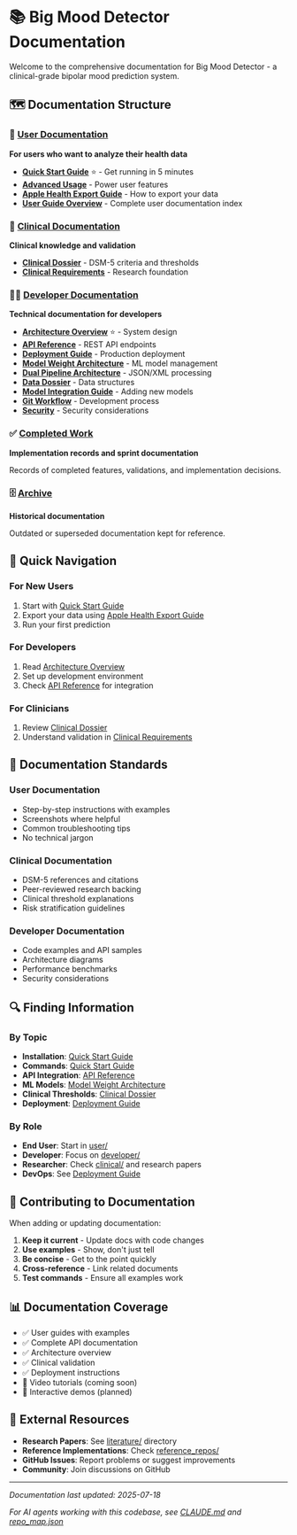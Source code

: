 # 📚 Big Mood Detector Documentation

Welcome to the comprehensive documentation for Big Mood Detector - a clinical-grade bipolar mood prediction system.

## 🗺️ Documentation Structure

### 👥 [User Documentation](./user/)
**For users who want to analyze their health data**

- **[Quick Start Guide](./user/QUICK_START_GUIDE.md)** ⭐ - Get running in 5 minutes
- **[Advanced Usage](./user/ADVANCED_USAGE.md)** - Power user features
- **[Apple Health Export Guide](./user/APPLE_HEALTH_EXPORT.md)** - How to export your data
- **[User Guide Overview](./user/README.md)** - Complete user documentation index

### 🏥 [Clinical Documentation](./clinical/)
**Clinical knowledge and validation**

- **[Clinical Dossier](./clinical/CLINICAL_DOSSIER.md)** - DSM-5 criteria and thresholds
- **[Clinical Requirements](./clinical/CLINICAL_REQUIREMENTS_DOCUMENT.md)** - Research foundation

### 👩‍💻 [Developer Documentation](./developer/)
**Technical documentation for developers**

- **[Architecture Overview](./developer/ARCHITECTURE_OVERVIEW.md)** ⭐ - System design
- **[API Reference](./developer/API_REFERENCE.md)** - REST API endpoints
- **[Deployment Guide](./developer/DEPLOYMENT_GUIDE.md)** - Production deployment
- **[Model Weight Architecture](./developer/MODEL_WEIGHT_ARCHITECTURE.md)** - ML model management
- **[Dual Pipeline Architecture](./developer/DUAL_PIPELINE_ARCHITECTURE.md)** - JSON/XML processing
- **[Data Dossier](./developer/DATA_DOSSIER.md)** - Data structures
- **[Model Integration Guide](./developer/model_integration_guide.md)** - Adding new models
- **[Git Workflow](./developer/GIT_WORKFLOW.md)** - Development process
- **[Security](./developer/SECURITY.md)** - Security considerations

### ✅ [Completed Work](./completed/)
**Implementation records and sprint documentation**

Records of completed features, validations, and implementation decisions.

### 🗄️ [Archive](./archive/)
**Historical documentation**

Outdated or superseded documentation kept for reference.

## 🚀 Quick Navigation

### For New Users
1. Start with [Quick Start Guide](./user/QUICK_START_GUIDE.md)
2. Export your data using [Apple Health Export Guide](./user/APPLE_HEALTH_EXPORT.md)
3. Run your first prediction

### For Developers
1. Read [Architecture Overview](./developer/ARCHITECTURE_OVERVIEW.md)
2. Set up development environment
3. Check [API Reference](./developer/API_REFERENCE.md) for integration

### For Clinicians
1. Review [Clinical Dossier](./clinical/CLINICAL_DOSSIER.md)
2. Understand validation in [Clinical Requirements](./clinical/CLINICAL_REQUIREMENTS_DOCUMENT.md)

## 📖 Documentation Standards

### User Documentation
- Step-by-step instructions with examples
- Screenshots where helpful
- Common troubleshooting tips
- No technical jargon

### Clinical Documentation
- DSM-5 references and citations
- Peer-reviewed research backing
- Clinical threshold explanations
- Risk stratification guidelines

### Developer Documentation
- Code examples and API samples
- Architecture diagrams
- Performance benchmarks
- Security considerations

## 🔍 Finding Information

### By Topic
- **Installation**: [Quick Start Guide](./user/QUICK_START_GUIDE.md)
- **Commands**: [Quick Start Guide](./user/QUICK_START_GUIDE.md#-commands)
- **API Integration**: [API Reference](./developer/API_REFERENCE.md)
- **ML Models**: [Model Weight Architecture](./developer/MODEL_WEIGHT_ARCHITECTURE.md)
- **Clinical Thresholds**: [Clinical Dossier](./clinical/CLINICAL_DOSSIER.md)
- **Deployment**: [Deployment Guide](./developer/DEPLOYMENT_GUIDE.md)

### By Role
- **End User**: Start in [user/](./user/)
- **Developer**: Focus on [developer/](./developer/)
- **Researcher**: Check [clinical/](./clinical/) and research papers
- **DevOps**: See [Deployment Guide](./developer/DEPLOYMENT_GUIDE.md)

## 🤝 Contributing to Documentation

When adding or updating documentation:

1. **Keep it current** - Update docs with code changes
2. **Use examples** - Show, don't just tell
3. **Be concise** - Get to the point quickly
4. **Cross-reference** - Link related documents
5. **Test commands** - Ensure all examples work

## 📊 Documentation Coverage

- ✅ User guides with examples
- ✅ Complete API documentation
- ✅ Architecture overview
- ✅ Clinical validation
- ✅ Deployment instructions
- 🚧 Video tutorials (coming soon)
- 🚧 Interactive demos (planned)

## 🔗 External Resources

- **Research Papers**: See [literature/](./literature/) directory
- **Reference Implementations**: Check [reference_repos/](../reference_repos/)
- **GitHub Issues**: Report problems or suggest improvements
- **Community**: Join discussions on GitHub

---

*Documentation last updated: 2025-07-18*

*For AI agents working with this codebase, see [CLAUDE.md](../CLAUDE.md) and [repo_map.json](../repo_map.json)*